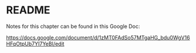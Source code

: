 # README
Notes for this chapter can be found in this Google Doc:

https://docs.google.com/document/d/1zMT0FAdSo57MTgaHG_bdu0WgV16HFqOtpUb7YI7YeBI/edit